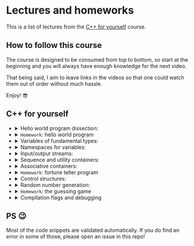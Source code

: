 # Lectures and homeworks


This is a list of lectures from the [C++ for yourself](https://youtube.com/playlist?list=PLwhKb0RIaIS1sJkejUmWj-0lk7v_xgCuT) course.

## How to follow this course
The course is designed to be consumed from top to bottom, so start at the beginning and you will always have enough knowledge for the next video.

That being said, I aim to leave links in the videos so that one could watch them out of order without much hassle. 

Enjoy! 😎

## C++ for yourself

- <details>
  <summary>
  Hello world program dissection: 
  </summary>

  [`[video]`](https://youtu.be/t2h1geGSww4)
  [`[slides]`](lectures/hello_world_dissection.md)

  - First keywords
  - What brackets mean
  - What do different signs mean
  - Intro to "scopes"
  - Intro to functions
  - Intro to includes
  </details>
- <details>
  <summary><code>Homework</code>: hello world program</summary>

  [`[homework]`](homeworks/homework_1/homework.md)

  - Write a simple program that prints `Hello World!`
  - Learn to compile and run simple programs
  </details>
- <details>
  <summary>
  Variables of fundamental types: 
  </summary>

  [`[video]`](https://youtu.be/0z0gvv_Tb_U)
  [`[slides]`](lectures/cpp_basic_types_and_variables.md)

  - How to create variables of fundamental types
  - Naming variables
  - Using `const`, `constexpr` with variables
  - References to variables
  </details>
- <details>
  <summary>
  Namespaces for variables: 
  </summary>

  [`[video]`](https://youtu.be/cP2IDg4_BRk)
  [`[slides]`](lectures/namespaces_using.md)

  - Namespaces with variables
  - The word `using` with variables
  </details>
- <details>
  <summary>
  Input/output streams: 
  </summary>

  [`[video]`](https://youtu.be/hy3eOpZmxbY)
  [`[slides]`](lectures/io_streams.md)

  - `std::cout`, `std::cerr`, `std::cin`
  </details>
- <details>
  <summary>
  Sequence and utility containers: 
  </summary>

  [`[video]`](https://youtu.be/dwkSVkGsvFk)
  [`[slides]`](lectures/more_useful_types.md)

  - Sequence containers: `std::array`, `std::vector`, their usage and some caveats
  - Pair container: `std::pair`
  - Strings from STL: `std::string`
  - Conversion to/from strings: `to_string`, `stoi`, `stod`, `stof`, etc.
  - Aggregate initialization
  </details>
- <details>
  <summary>
  Associative containers: 
  </summary>

  [`[video]`](https://youtu.be/TCu76SYmVCg)
  [`[slides]`](lectures/associative_containers.md)

  - `std::map` and `std::unordered_map`
  - Touch up on `std::set` and `std::unordered_set`
  </details>
- <details>
  <summary><code>Homework</code>: fortune teller program</summary>

  [`[homework]`](homeworks/homework_2/homework.md)

  - Write a program that tells your C++ fortune
  - It reads and writes data from and to terminal
  - Stores and accesses these data in containers
  </details>
- <details>
  <summary>
  Control structures: 
  </summary>

  [`[video]`](https://youtu.be/jzgTxosgGIA)
  [`[slides]`](lectures/control_structures.md)

  - `if`, `switch` and ternary operator
  - `for`, `while` and `do ... while`
  </details>
- <details>
  <summary>
  Random number generation: 
  </summary>

  [`[video]`](https://youtu.be/IUoqMTGGo6k)
  [`[slides]`](lectures/random_numbers.md)

  - What are random numbers
  - How to generate them in modern C++
  - Why not to use `rand()`
  </details>
- <details>
  <summary><code>Homework</code>: the guessing game</summary>
  
  [`[video]`](https://youtu.be/TYs_xwihCNc)
  [`[homework]`](homeworks/homework_3/homework.md)

  - A program that generates a number
  - The user guesses this number
  - The program tells the user if they are above or below with their guess (or if they've won)
  </details>
- <details>
  <summary>
  Compilation flags and debugging
  </summary>

  [`[video]`](https://youtu.be/NTlcDv7W2-c)
  [`[slides]`](lectures/compilation_debugging.md)

  - Useful compilation flags
  - Debugging a program with:
    - Print statements
    - `lldb` debugger
  </details>

## PS :wink:
Most of the code snippets are validated automatically. If you do find an error in some of those, please open an issue in this repo!
